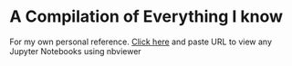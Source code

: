 # A Compilation of Everything I know

For my own personal reference.
[Click here](https://nbviewer.jupyter.org/) and paste URL to view any Jupyter Notebooks using nbviewer
